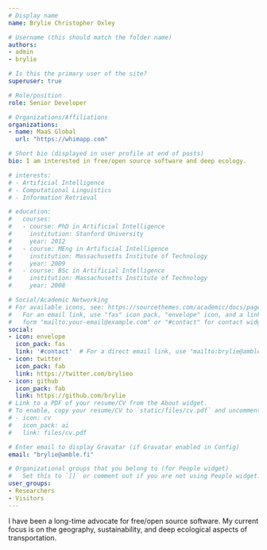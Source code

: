 ```yaml
---
# Display name
name: Brylie Christopher Oxley

# Username (this should match the folder name)
authors:
- admin
- brylie

# Is this the primary user of the site?
superuser: true

# Role/position
role: Senior Developer

# Organizations/Affiliations
organizations:
- name: MaaS Global
  url: "https://whimapp.com"

# Short bio (displayed in user profile at end of posts)
bio: I am interested in free/open source software and deep ecology.

# interests:
# - Artificial Intelligence
# - Computational Linguistics
# - Information Retrieval

# education:
#   courses:
#   - course: PhD in Artificial Intelligence
#     institution: Stanford University
#     year: 2012
#   - course: MEng in Artificial Intelligence
#     institution: Massachusetts Institute of Technology
#     year: 2009
#   - course: BSc in Artificial Intelligence
#     institution: Massachusetts Institute of Technology
#     year: 2008

# Social/Academic Networking
# For available icons, see: https://sourcethemes.com/academic/docs/page-builder/#icons
#   For an email link, use "fas" icon pack, "envelope" icon, and a link in the
#   form "mailto:your-email@example.com" or "#contact" for contact widget.
social:
- icon: envelope
  icon_pack: fas
  link: '#contact'  # For a direct email link, use "mailto:brylie@amble.fi".
- icon: twitter
  icon_pack: fab
  link: https://twitter.com/brylieo
- icon: github
  icon_pack: fab
  link: https://github.com/brylie
# Link to a PDF of your resume/CV from the About widget.
# To enable, copy your resume/CV to `static/files/cv.pdf` and uncomment the lines below.
# - icon: cv
#   icon_pack: ai
#   link: files/cv.pdf

# Enter email to display Gravatar (if Gravatar enabled in Config)
email: "brylie@amble.fi"

# Organizational groups that you belong to (for People widget)
#   Set this to `[]` or comment out if you are not using People widget.
user_groups:
- Researchers
- Visitors
---
```


I have been a long-time advocate for free/open source software. My current focus is on the geography, sustainability, and deep ecological aspects of transportation.
